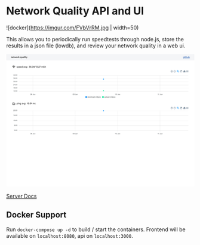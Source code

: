 # Network Quality API and UI

![docker](https://imgur.com/FVbVrRM.jpg | width=50)

This allows you to periodically run speedtests through node.js, store the results in a json file (lowdb), and review your network quality in a web ui.

![screenshot](screenshot.png)

[Server Docs](https://github.com/kitsunekyo/internet-speed-log/blob/master/server/README.md)

## Docker Support
Run `docker-compose up -d` to build / start the containers. Frontend will be available on `localhost:8080`, api on `localhost:3000`. 

